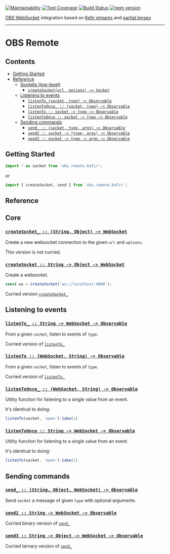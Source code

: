 [![Maintainability](https://api.codeclimate.com/v1/badges/78fc583705036be7cb23/maintainability)](https://codeclimate.com/github/stuf/obs.remote.kefir/maintainability)
[![Test Coverage](https://api.codeclimate.com/v1/badges/78fc583705036be7cb23/test_coverage)](https://codeclimate.com/github/stuf/obs.remote.kefir/test_coverage)
[![Build Status](https://travis-ci.org/stuf/obs.remote.kefir.svg?branch=master)](https://travis-ci.org/stuf/obs.remote.kefir)
[![npm version](https://badge.fury.io/js/obs.remote.kefir.svg)](https://badge.fury.io/js/obs.remote.kefir)

[OBS WebSocket](https://github.com/Palakis/obs-websocket) integration based on [Kefir streams](https://github.com/kefirjs/kefir) and [partial lenses](https://github.com/calmm-js/partial.lenses)

---

# OBS Remote

## Contents

 * [Getting Started](#getting-started)
 * [Reference](#reference)
   * [Sockets (low-level)](#sockets)
     * [`createSocket(url, options) ~> Socket`](#createsocket)
   * [Listening to events](#listening-to-events)
     * [`listenTo_(socket, type) ~> Observable`](#listenTo_)
     * [`listenToOnce_ :: (socket, type) ~> Observable`](#listenToOnce_)
     * [`listenTo :: socket -> type ~> Observable`](#listenTo)
     * [`listenToOnce :: socket -> type ~> Observable`](#listenToOnce)
   * [Sending commands](#sending-commands)
     * [`send_ :: (socket, type, args) ~> Observable`](#send_)
     * [`send2 :: socket -> (type, args) ~> Observable`](#send2)
     * [`send3 :: socket -> type -> args ~> Observable`](#send3)

## Getting Started

```js
import * as socket from 'obs.remote.kefir';
```

or

```js
import { createSocket, send } from 'obs.remote.kefir';
```

## Reference

<!--transcribe-->

## Core

<h3 name="createSocket_"><code><a href="https://github.com/stuf/obs.remote.kefir/blob/master/./lib/socket.js#L48">createSocket_ :: (String, Object) -⁠> WebSocket</a></code></h3>

Create a new websocket connection to the given `url` and `options`.

This version is not curried.

<h3 name="createSocket"><code><a href="https://github.com/stuf/obs.remote.kefir/blob/master/./lib/socket.js#L55">createSocket :: String -⁠> Object -⁠> WebSocket</a></code></h3>

Create a websocket.

```js
const ws = createSocket('ws://localhost:4000');
```

Curried version [`createSocket_`](#createSocket_)

## Listening to events

<h3 name="listenTo_"><code><a href="https://github.com/stuf/obs.remote.kefir/blob/master/./lib/socket.js#L73">listenTo_ :: String -⁠> WebSocket -⁠> Observable</a></code></h3>

From a given `socket`, listen to events of `type`.

Curried version of [`listenTo_`](#listenTo_)

<h3 name="listenTo"><code><a href="https://github.com/stuf/obs.remote.kefir/blob/master/./lib/socket.js#L82">listenTo :: (WebSocket, String) -⁠> Observable</a></code></h3>

From a given `socket`, listen to events of `type`.

Curried version of [`listenTo_`](#listenTo_)

<h3 name="listenToOnce_"><code><a href="https://github.com/stuf/obs.remote.kefir/blob/master/./lib/socket.js#L92">listenToOnce_ :: (WebSocket, String) -⁠> Observable</a></code></h3>

Utility function for listening to a single value from an event.

It's identical to doing:

```js
listenTo(socket, 'open').take(1)
```

<h3 name="listenToOnce"><code><a href="https://github.com/stuf/obs.remote.kefir/blob/master/./lib/socket.js#L103">listenToOnce :: String -⁠> WebSocket -⁠> Observable</a></code></h3>

Utility function for listening to a single value from an event.

It's identical to doing:

```js
listenTo(socket, 'open').take(1)
```

## Sending commands

<h3 name="send_"><code><a href="https://github.com/stuf/obs.remote.kefir/blob/master/./lib/socket.js#L128">send_ :: (String, Object, WebSocket) -⁠> Observable</a></code></h3>

Send `socket` a message of given `type` with optional arguments.

<h3 name="send2"><code><a href="https://github.com/stuf/obs.remote.kefir/blob/master/./lib/socket.js#L152">send2 :: String -⁠> WebSocket -⁠> Observable</a></code></h3>

Curried binary version of [`send_`](#send_)

<h3 name="send3"><code><a href="https://github.com/stuf/obs.remote.kefir/blob/master/./lib/socket.js#L161">send3 :: String -⁠> Object -⁠> WebSocket -⁠> Observable</a></code></h3>

Curried ternary version of [`send_`](#send_)

<!--/transcribe-->
